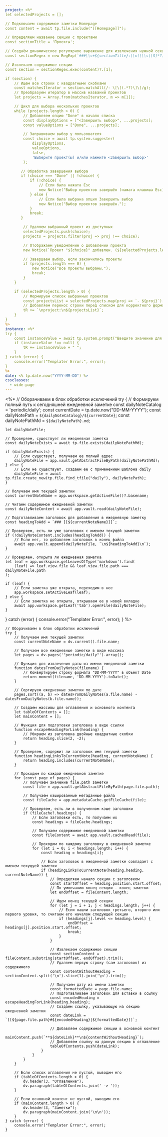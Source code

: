 ```yaml
---
project: <%* 
let selectedProjects = [];

// Подключаем содержимое заметки Homepage
const content = await tp.file.include("[[Homepage]]");

// Определяем название секции с проектами
const sectionTitle = 'Проекты'; 

// Создаём динамическое регулярное выражение для извлечения нужной секции
const sectionRegex = new RegExp(`###\\s+${sectionTitle}:\\n([\\s\\S]*?)(?=\\n###|$)`);

// Извлекаем содержимое секции
const section = sectionRegex.exec(content)?.[1];

if (section) {
    // Ищем все строки с квадратными скобками
    const matchesIterator = section.matchAll(/- \[\[(.*?)\]\]/g);
    // Преобразуем итератор в массив названий проектов
    let projects = Array.from(matchesIterator, m => m[1]);

    // Цикл для выбора нескольких проектов
    while (projects.length > 0) {
        // Добавляем опцию "Done" в начало списка
        const displayOptions = ["<Завершить выбор>", ...projects];
        const valueOptions = ["Done", ...projects];

        // Запрашиваем выбор у пользователя
        const choice = await tp.system.suggester(
            displayOptions, 
            valueOptions, 
            false,
            'Выберите проект(ы) и/или нажмите <Завершить выбор>'
        );

       // Обработка завершения выбора
       if (choice === "Done" || !choice) {
           if (!choice) {
               // Если была нажата Esc
               new Notice("Выбор проектов завершён (нажата клавиша Esc).");
           } else {
               // Если была выбрана опция Завершить выбор
               new Notice("Выбор проектов завершён.");
           }
           break;
       } 

        // Удаляем выбранный проект из доступных
        selectedProjects.push(choice);
        projects = projects.filter(proj => proj !== choice);

        // Отображаем уведомление о добавлении проекта
        new Notice(`Проект "${choice}" добавлен. (${selectedProjects.length}/${projects.length + selectedProjects.length})`);

        // Завершаем выбор, если закончились проекты
        if (projects.length === 0) {
            new Notice("Все проекты выбраны.");
            break;
        }
    }

    if (selectedProjects.length > 0) {
        // Формируем список выбранных проектов
        const projectsList = selectedProjects.map(proj => `- ${proj}`).join('\n');
        // Добавляем перенос строки перед списком для корректного форматирования
        tR += `\nproject:\n${projectsList}`;
    } 
}
%>
instance: <%* 
try {
    const instanceValue = await tp.system.prompt("Введите значение для instance:");
    if (instanceValue !== null) {
        tR += instanceValue + " ";
    }
} catch (error) {
    console.error("Templater Error:", error);
}
%>
date: <% tp.date.now("YYYY-MM-DD") %>
cssclasses:
  - wide-page
---
```

<%*
// Оборачиваем в блок обработки исключений
try {
    // Формируем полный путь к сегодняшней ежедневной заметке
    const dailyNoteCatalog = 'periodic/daily';
    const currentDate = tp.date.now("DD-MM-YYYY");
    const dailyNotePath = `${dailyNoteCatalog}/${currentDate}`;
    const dailyNotePathMd = `${dailyNotePath}.md`;
    
    let dailyNoteFile;

    // Проверяем, существует ли ежедневная заметка
    const dailyNoteExists = await tp.file.exists(dailyNotePathMd);

    if (dailyNoteExists) {
        // Если существует, получаем ее полный адрес
        dailyNoteFile = app.vault.getAbstractFileByPath(dailyNotePathMd);
    } else {
        // Если не существует, создаем ее с применением шаблона daily
        dailyNoteFile = await tp.file.create_new(tp.file.find_tfile("daily"), dailyNotePath);
    }

    // Получаем имя текущей заметки
    const currentNoteName = app.workspace.getActiveFile()?.basename;
    
    // Читаем содержимое ежедневной заметки
    const dailyNoteContent = await app.vault.read(dailyNoteFile);

    // Подготавливаем заголовок для добавления в ежедневную заметку
    const headingToAdd = `### [[${currentNoteName}]]`;

    // Проверяем, есть ли уже заголовок с именем текущей заметки
    if (!dailyNoteContent.includes(headingToAdd)) {
        // Если нет, то добавляем заголовок в конец файла
        await app.vault.append(dailyNoteFile, `\n${headingToAdd}\n`);
    }

    // Проверяем, открыта ли ежедневная заметка
    let leaf = app.workspace.getLeavesOfType('markdown').find(
        (leaf) => leaf.view.file && leaf.view.file.path === dailyNoteFile.path
    );

    if (leaf) {
        // Если заметка уже открыта, переходим в нее
        app.workspace.setActiveLeaf(leaf);
    } else {
        // Если заметка не открыта, открываем ее в новой вкладке
        await app.workspace.getLeaf('tab').openFile(dailyNoteFile);
    }
} catch (error) {
    console.error("Templater Error:", error);
}
%>
```dataviewjs
// Оборачиваем в блок обработки исключений
try {
    // Получаем имя текущей заметки
    const currentNoteName = dv.current().file.name;

    // Получаем все ежедневные заметки в виде массива
    let pages = dv.pages('"periodic/daily"').array();

    // Функция для извлечения даты из имени ежедневной заметки
    function datesFromDailyNotes(filename) {
        // Конвертируем строку формата "DD-MM-YYYY" в объект Date
        return moment(filename, 'DD-MM-YYYY').toDate();
    }

    // Сортируем ежедневные заметки по дате
    pages.sort((a, b) => datesFromDailyNotes(a.file.name) - datesFromDailyNotes(b.file.name));

    // Создаем массивы для оглавления и основного контента
    let tableOfContents = [];
    let mainContent = [];

    // Функция для подготовки заголовка в виде ссылки
    function escapeHeadingForLink(heading) {
        // Убираем из заголовка двойные квадратные скобки
        return heading.slice(2, -2);
    }

    // Проверяем, содержит ли заголовок имя текущей заметки
    function headingLinksToCurrentNote(heading, currentNoteName) {
        return heading.includes(currentNoteName);
    }

    // Проходим по каждой ежедневной заметке
    for (const page of pages) {
        // Получаем значение file.path заметки
        const file = app.vault.getAbstractFileByPath(page.file.path);

        // Получаем кэшированные метаданные файла
        const fileCache = app.metadataCache.getFileCache(file);

        // Проверяем, есть ли в полученном кэше заголовки
        if (fileCache?.headings) {
            // Если заголовки есть, то получаем их
            const headings = fileCache.headings;

            // Получаем содержимое ежедневной заметки
            const fileContent = await app.vault.cachedRead(file);

            // Проходим по каждому заголовку в ежедневной заметке
            for (let i = 0; i < headings.length; i++) {
                const heading = headings[i];

                // Если заголовок в ежедененой заметке совпадает с именем текущуей заметки
                if (headingLinksToCurrentNote(heading.heading, currentNoteName)) {
                    // Определяем начало секции с заголовком
                    const startOffset = heading.position.start.offset;
                    // По умолчанию конец секции - конец заметки
                    let endOffset = fileContent.length;

                    // Ищем конец текущей секции
                    for (let j = i + 1; j < headings.length; j++) {
                        // Если нашли заголовок третьего, второго или первого уровня, то считаем его началом следующей секции
                        if (headings[j].level <= heading.level) {
                            endOffset = headings[j].position.start.offset;
                            break;
                        }
                    }

                    // Извлекаем содержимое секции
                    const sectionContent = fileContent.substring(startOffset, endOffset).trim();
                    // Удаляем первую строку (сам заголовок) из содержимого
                    const contentWithoutHeading = sectionContent.split('\n').slice(1).join('\n').trim();
    
                    // Получаем дату из имени заметки
                    const formattedDate = page.file.name;
                    // Подготавливаем заголовок для вставки в ссылку
                    const encodedHeading = escapeHeadingForLink(heading.heading);
                    // Создаем ссылку, указывающую на секцию ежедневной заметки
                    const dateLink = `[[${page.file.path}#${encodedHeading}|${formattedDate}]]`;
    
                    // Добавляем содержимое секции в основной контент
                    mainContent.push(`**${dateLink}**\n${contentWithoutHeading}`);
                    // Добавляем ссылку на данную секцию в оглавление
                    tableOfContents.push(dateLink);
                }
            }
        }
    }

    // Если список оглавления не пустой, выводим его
    if (tableOfContents.length > 0) {
        dv.header(3, "Оглавление");
        dv.paragraph(tableOfContents.join(' -> '));
    }

    // Если основной контент не пустой, выводим его
    if (mainContent.length > 0) {
        dv.header(3, "Заметки");
        dv.paragraph(mainContent.join('\n\n'));
    }
} catch (error) {
    console.error("Templater Error:", error);
}
```
